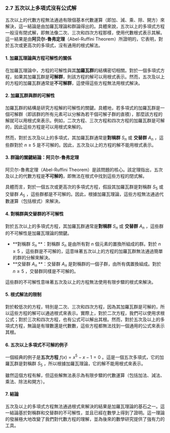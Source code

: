 ### 2.7 五次以上多項式沒有公式解

五次以上的代數方程無法通過有限個基本代數運算（即加、減、乘、除、開方）來解決，這一結論是由加羅瓦理論和群論得出的。具體來說，五次以上的多項式方程一般沒有閉式解，即無法像二次、三次和四次方程那樣，使用代數根式表示其解。這一結果是由**阿贝尔-魯弗定理**（Abel-Ruffini Theorem）所證明的，它表明，對於五次或更高次的多項式，沒有通用的根式解法。

#### 1. 加羅瓦理論與方程可解性的關係

在加羅瓦理論中，方程的可解性與其**加羅瓦群**的結構密切相關。對於一個多項式方程，如果其加羅瓦群是**可解群**，則該方程的解可以用根式表示。然而，五次及以上的方程的加羅瓦群通常是**不可解群**，這使得這些方程無法用根式解決。

#### 2. 加羅瓦群與群的可解性

加羅瓦群的結構是研究方程解的可解性的關鍵。具體地，若多項式的加羅瓦群是一個可解群（即該群的所有元素可以分解為若干個可解子群的直積），那麼該方程的解就可以用根式來表示。例如，二次方程、三次方程和四次方程的加羅瓦群是可解的，因此這些方程是可以用根式來解的。

然而，對於五次及以上的多項式，其加羅瓦群通常是**對稱群**  $`S_n`$  或 **交替群**  $`A_n`$ ，這些群對於  $`n \geq 5`$  是不可解的。因此，五次及以上的方程的解不能用根式表示。

#### 3. 群論的關鍵結論：阿贝尔-魯弗定理

阿贝尔-魯弗定理（Abel-Ruffini Theorem）是該問題的核心。該定理指出，五次及以上的代數方程是**不可解的**，即無法在根式中找到這些方程的閉式解。

具體而言，對於一個五次或更高次的多項式方程，假設其加羅瓦群是對稱群  $`S_5`$  或交替群  $`A_5`$ ，這些群都是不可解的。因此，根據加羅瓦理論，這些方程無法通過代數運算（包括根式）來解決。

#### 4. 對稱群與交替群的不可解性

對於五次以上的多項式方程，其加羅瓦群通常是**對稱群**  $`S_n`$  或 **交替群**  $`A_n`$ ，這些群的不可解性是加羅瓦理論的關鍵。

- **對稱群  $`S_n`$ **：對稱群  $`S_n`$  是由所有對  $`n`$  個元素的置換所組成的群。對於  $`n \geq 5`$ ，這些群是不可解的，這意味著五次以上的方程的加羅瓦群無法通過簡單的群的分解來解決。
- **交替群  $`A_n`$ **：交替群  $`A_n`$  是對稱群的一個子群，由所有偶置換組成。對於  $`n \geq 5`$ ，交替群同樣是不可解的。

這些群的不可解性意味著五次及以上的方程無法使用有限步驟的根式來解決。

#### 5. 根式解法的限制

對於較低次的方程，特別是二次、三次和四次方程，因為其加羅瓦群是可解的，所以這些方程的解可以通過根式來表示。實際上，對於二次方程，我們可以使用求根公式；對於三次和四次方程，也有公式可以解出其根。然而，對於五次及以上的多項式方程，無論是有理數還是代數數，這些方程都無法找到一個通用的公式來表示其根。

#### 6. 五次以上多項式不可解的例子

一個經典的例子是**五次方程**  $`f(x) = x^5 - x - 1 = 0`$ 。這是一個五次多項式，它的加羅瓦群是對稱群  $`S_5`$ ，所以根據加羅瓦理論，它的解不能用根式來表示。

雖然這個方程有解，但這些解無法表示為有限步驟的代數運算（包括加法、減法、乘法、除法和開方）。

#### 7. 結論

五次及以上的多項式方程無法通過根式來解決的結果是加羅瓦理論的基石之一。這一結論基於對稱群和交替群的不可解性，並且已經在數學上得到了證明。這一理論的發展極大地改變了我們對代數方程的理解，並為後來的數學研究提供了強有力的工具。